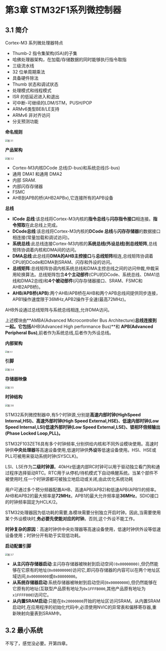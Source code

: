 # 第3章 STM32F1系列微控制器

## 3.1 简介

Cortex-M3 系列微处理器特点

- Thumb-2 指令集架构(ISA)的子集
- 哈佛处理器架构，在加载/存储数据的同时能够执行指令取指
- 三级流水线
- 32 位单周期乘法
- 具备硬件除法
- Thumb 状态和调试状态
- 处理模式和线程模式
- ISR 的低延迟进入和退出
- 可中断-可继续的LDM/STM，PUSH/POP
- ARMv6类型BE8/LE支持
- ARMv6 非对齐访问
- 分支预测功能

**命名规则**

<img src="./Images/第3章 STM32F1系列微控制器/图 3.1.png" alt="图 3.1" style="zoom:50%;" />

**产品架构**

<img src="./Images/第3章 STM32F1系列微控制器/图 3.2.png" alt="图 3.2" style="zoom:50%;" />

- Cortex-M3内核DCode 总线(D-bus)和系统总线(S-bus)
- 通用 DMA1 和通用 DMA2
- 内部 SRAM.
- 内部闪存存储器
- FSMC
- AHB到APB的桥(AHB2APBx),它连接所有的APB设备

**总线**

- **ICode 总线**:该总线将Cortex-M3内核的**指令总线**与**闪存指令接口**相连接。**指令预取**在此总线上完成。
- **DCode总线**:该总线将Cortex-M3内核的**DCode 总线**与**闪存存储器**的数据接口相连接(常量加载和调试访问)。
- **系统总线**:此总线连接Cortex-M3内核的**系统总线(外设总线)**到**总线矩阵**,总线矩阵协调着内核和DMA间的访问。
- **DMA总线**:此总线将**DMA的AHB主控接口**与**总线矩阵**相连,总线矩阵协调着CPU的DCode和DMA到SRAM、闪存和外设的访问。
- **总线矩阵**:总线矩阵协调内核系统总线和DMA主控总线之间的访问仲裁,仲裁采用轮换算法。总线矩阵包含**4个主动部件**(CPU的DCode、系统总线、DMA1总线和DMA2总线)和**4个被动部件**(闪存存储器接口、SRAM、FSMC和AHB2APB桥)。
- **AHB/APB桥(APB)**:两个AHB/APB桥在AHB和两个APB总线间提供同步连接，APB1操作速度限于36MHz,APB2操作于全速(最高72MHz)。

AHB外设通过总线矩阵与系统总线相连,允许DMA访问。

上述模块由**AMBA(Advanced Microcontroller Bus Architecture)**总线连接到一起。它包括**AHB(Advanced High performance Bus)**和 **APB(Advanced Peripheral Bus)**,前者作为系统总线,后者作为外设总线。

**内部架构**

<img src="./Images/第3章 STM32F1系列微控制器/图 3.3.png" alt="图 3.3" style="zoom:43%;" />

**引脚**

<img src="./Images/第3章 STM32F1系列微控制器/图 3.4.png" alt="图 3.4" style="zoom:50%;" />

**存储器映像**

<img src="./Images/第3章 STM32F1系列微控制器/图 3.5.png" alt="图 3.5" style="zoom:50%;" />

**时钟结构**

<img src="./Images/第3章 STM32F1系列微控制器/图 3.6.png" alt="图 3.6" style="zoom:50%;" />

STM32系列微控制器中,有5个时钟源,分别是**高速内部时钟(HighSpeed Internal,HSI)、高速外部时钟(High Speed External,HSE)、低速内部时钟(Low Speed Internal,LSI)低速外部时钟(Low Speed External,LSE)、锁相环倍频输出(Phase Locked Loop,PLL)。**

STM32F103ZET6具有多个时钟频率,分别供给内核和不同外设模块使用。高速时钟供**中央处理器**等高速设备使用,低速时钟供**外设**等低速设备使用。HSI、HSE或PLL可被用来驱动系统时钟(SYSCLK)。

LSI、LSE作为**二级时钟源**。40kHz低速内部RC时钟可以用于驱动独立看门狗和通过程序选择驱动RTC。RTC用于从停机/待机模式下自动唤醒系统。当某个部件不被使用时,任一个时钟源都可被独立地启动或关闭,由此优化系统功耗

用户可通过多个预分频器配置AHB、高速APB(APB2)和低速APB(APB1)的频率。AHB和APB2的最大频率是**72MHz**。APB1的最大允许频率是**36MHz**。SDIO接口的时钟频率固定为HCLK/2。

STM32处理器因为低功耗的需要,各模块需要分别独立开启时钟。因此,当需要使用某个外设模块时,**务必要先使能对应的时钟**。否则,这个外设不能工作。

**时钟复杂的原因**：高速时钟供中央处理器等高速设备使用，低速时钟供外设等低速设备使用；时钟分开有助于实现低功耗。

**启动配置引脚**

<img src="./Images/第3章 STM32F1系列微控制器/图 3.7.png" alt="图 3.7" style="zoom:50%;" />

- **从主闪存存储器启动**:主闪存存储器被映射到启动空间`(0x00000000)`,但仍然能够在它原有的地址(`0x08000000`)访问它,即闪存存储器的内容可以在两个地址区域访间,`0x00000000`或`0x08000000`。
- **从系统存储器启动**:系统存储器被映射到启动空间(`0x00000000`),但仍然能够在它原有的地址(互联型产品原有地址为`0x1FFFB000`,其他产品原有地址为`x1FFFF000`)访问它。
- **从内置SRAM启动**:只能在`0x20000000`开始的地址区访问SRAM。从内置SRAM启动时,在应用程序的初始化代码中,必须使用NVIC的异常表和偏移寄存器,重新映射向量表到SRAM中。

## 3.2 最小系统

不写了，感觉没必要。开第四章。